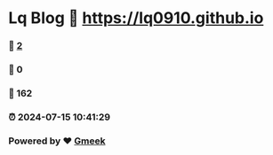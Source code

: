 # Lq Blog :link: https://lq0910.github.io 
### :page_facing_up: [2](https://lq0910.github.io/tag.html) 
### :speech_balloon: 0 
### :hibiscus: 162 
### :alarm_clock: 2024-07-15 10:41:29 
### Powered by :heart: [Gmeek](https://github.com/Meekdai/Gmeek)
